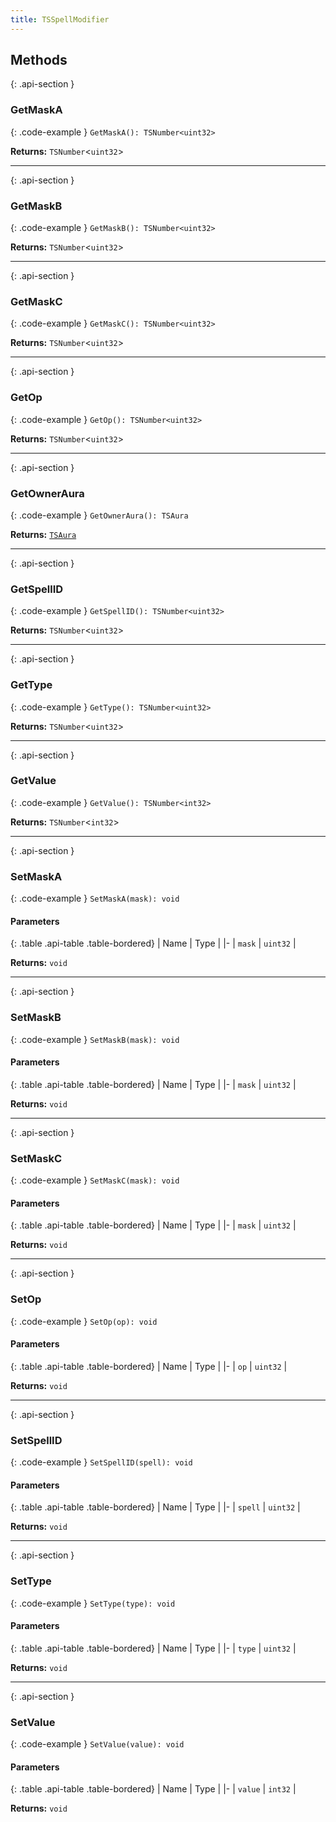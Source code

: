 ```yaml
---
title: TSSpellModifier
---
```



## Methods

{: .api-section }
### GetMaskA

{: .code-example }
`GetMaskA(): TSNumber<uint32>`

**Returns:** 
`TSNumber`<`uint32`\>

___

{: .api-section }
### GetMaskB

{: .code-example }
`GetMaskB(): TSNumber<uint32>`

**Returns:** 
`TSNumber`<`uint32`\>

___

{: .api-section }
### GetMaskC

{: .code-example }
`GetMaskC(): TSNumber<uint32>`

**Returns:** 
`TSNumber`<`uint32`\>

___

{: .api-section }
### GetOp

{: .code-example }
`GetOp(): TSNumber<uint32>`

**Returns:** 
`TSNumber`<`uint32`\>

___

{: .api-section }
### GetOwnerAura

{: .code-example }
`GetOwnerAura(): TSAura`

**Returns:** 
[`TSAura`](TSAura)

___

{: .api-section }
### GetSpellID

{: .code-example }
`GetSpellID(): TSNumber<uint32>`

**Returns:** 
`TSNumber`<`uint32`\>

___

{: .api-section }
### GetType

{: .code-example }
`GetType(): TSNumber<uint32>`

**Returns:** 
`TSNumber`<`uint32`\>

___

{: .api-section }
### GetValue

{: .code-example }
`GetValue(): TSNumber<int32>`

**Returns:** 
`TSNumber`<`int32`\>

___

{: .api-section }
### SetMaskA

{: .code-example }
`SetMaskA(mask): void`

#### Parameters

{: .table .api-table .table-bordered}
| Name | Type |
|-
| `mask` | `uint32` |

**Returns:** 
`void`

___

{: .api-section }
### SetMaskB

{: .code-example }
`SetMaskB(mask): void`

#### Parameters

{: .table .api-table .table-bordered}
| Name | Type |
|-
| `mask` | `uint32` |

**Returns:** 
`void`

___

{: .api-section }
### SetMaskC

{: .code-example }
`SetMaskC(mask): void`

#### Parameters

{: .table .api-table .table-bordered}
| Name | Type |
|-
| `mask` | `uint32` |

**Returns:** 
`void`

___

{: .api-section }
### SetOp

{: .code-example }
`SetOp(op): void`

#### Parameters

{: .table .api-table .table-bordered}
| Name | Type |
|-
| `op` | `uint32` |

**Returns:** 
`void`

___

{: .api-section }
### SetSpellID

{: .code-example }
`SetSpellID(spell): void`

#### Parameters

{: .table .api-table .table-bordered}
| Name | Type |
|-
| `spell` | `uint32` |

**Returns:** 
`void`

___

{: .api-section }
### SetType

{: .code-example }
`SetType(type): void`

#### Parameters

{: .table .api-table .table-bordered}
| Name | Type |
|-
| `type` | `uint32` |

**Returns:** 
`void`

___

{: .api-section }
### SetValue

{: .code-example }
`SetValue(value): void`

#### Parameters

{: .table .api-table .table-bordered}
| Name | Type |
|-
| `value` | `int32` |

**Returns:** 
`void`


